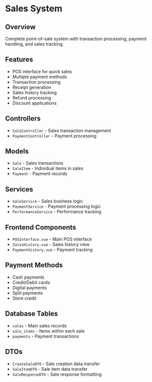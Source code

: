 # Sales System

## Overview
Complete point-of-sale system with transaction processing, payment handling, and sales tracking.

## Features
- POS interface for quick sales
- Multiple payment methods
- Transaction processing
- Receipt generation
- Sales history tracking
- Refund processing
- Discount applications

## Controllers
- `SaleController` - Sales transaction management
- `PaymentController` - Payment processing

## Models
- `Sale` - Sales transactions
- `SaleItem` - Individual items in sales
- `Payment` - Payment records

## Services
- `SaleService` - Sales business logic
- `PaymentService` - Payment processing logic
- `PerformanceService` - Performance tracking

## Frontend Components
- `POSInterface.vue` - Main POS interface
- `SalesHistory.vue` - Sales history view
- `PaymentHistory.vue` - Payment tracking

## Payment Methods
- Cash payments
- Credit/Debit cards
- Digital payments
- Split payments
- Store credit

## Database Tables
- `sales` - Main sales records
- `sale_items` - Items within each sale
- `payments` - Payment transactions

## DTOs
- `CreateSaleDTO` - Sale creation data transfer
- `SaleItemDTO` - Sale item data transfer
- `SaleResponseDTO` - Sale response formatting